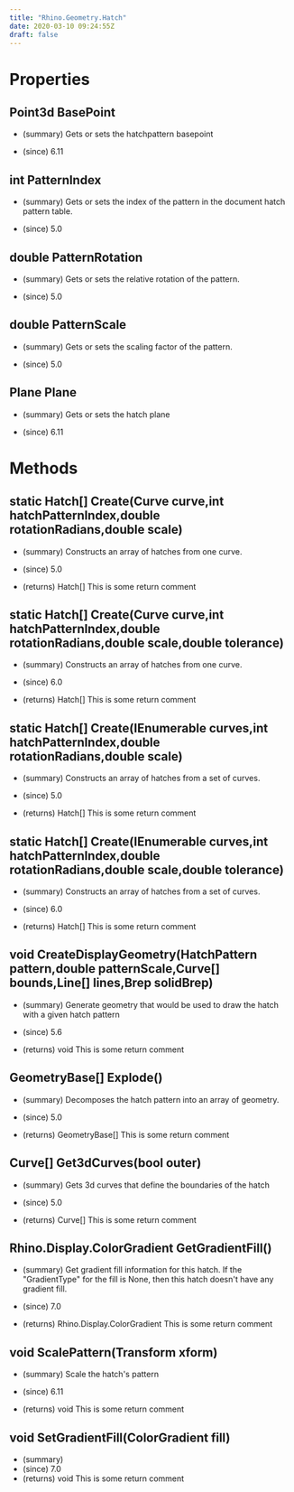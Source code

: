 ```yaml
---
title: "Rhino.Geometry.Hatch"
date: 2020-03-10 09:24:55Z
draft: false
---
```


# Properties
## Point3d BasePoint
- (summary) 
     Gets or sets the hatchpattern basepoint
     
- (since) 6.11
## int PatternIndex
- (summary) 
     Gets or sets the index of the pattern in the document hatch pattern table.
     
- (since) 5.0
## double PatternRotation
- (summary) 
     Gets or sets the relative rotation of the pattern.
     
- (since) 5.0
## double PatternScale
- (summary) 
     Gets or sets the scaling factor of the pattern.
     
- (since) 5.0
## Plane Plane
- (summary) 
     Gets or sets the hatch plane
     
- (since) 6.11
# Methods
## static Hatch[] Create(Curve curve,int hatchPatternIndex,double rotationRadians,double scale)
- (summary) 
     Constructs an array of hatches from one curve.
     
- (since) 5.0
- (returns) Hatch[] This is some return comment
## static Hatch[] Create(Curve curve,int hatchPatternIndex,double rotationRadians,double scale,double tolerance)
- (summary) 
     Constructs an array of hatches from one curve.
     
- (since) 6.0
- (returns) Hatch[] This is some return comment
## static Hatch[] Create(IEnumerable<Curve> curves,int hatchPatternIndex,double rotationRadians,double scale)
- (summary) 
     Constructs an array of hatches from a set of curves.
     
- (since) 5.0
- (returns) Hatch[] This is some return comment
## static Hatch[] Create(IEnumerable<Curve> curves,int hatchPatternIndex,double rotationRadians,double scale,double tolerance)
- (summary) 
     Constructs an array of hatches from a set of curves.
     
- (since) 6.0
- (returns) Hatch[] This is some return comment
## void CreateDisplayGeometry(HatchPattern pattern,double patternScale,Curve[] bounds,Line[] lines,Brep solidBrep)
- (summary) 
     Generate geometry that would be used to draw the hatch with a given hatch pattern
     
- (since) 5.6
- (returns) void This is some return comment
## GeometryBase[] Explode()
- (summary) 
     Decomposes the hatch pattern into an array of geometry.
     
- (since) 5.0
- (returns) GeometryBase[] This is some return comment
## Curve[] Get3dCurves(bool outer)
- (summary) 
     Gets 3d curves that define the boundaries of the hatch
     
- (since) 5.0
- (returns) Curve[] This is some return comment
## Rhino.Display.ColorGradient GetGradientFill()
- (summary) 
     Get gradient fill information for this hatch. If the "GradientType" for
     the fill is None, then this hatch doesn't have any gradient fill.
     
- (since) 7.0
- (returns) Rhino.Display.ColorGradient This is some return comment
## void ScalePattern(Transform xform)
- (summary) 
     Scale the hatch's pattern
     
- (since) 6.11
- (returns) void This is some return comment
## void SetGradientFill(ColorGradient fill)
- (summary) 
- (since) 7.0
- (returns) void This is some return comment
